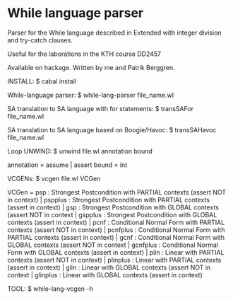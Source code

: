 While language parser
=====================

Parser for the While language described in 
Extended with integer division and try-catch clauses.

Useful for the laborations in the KTH course DD2457 

Available on hackage. Written by me and Patrik Berggren.


INSTALL: $ cabal install

While-language parser: $ while-lang-parser file_name.wl

SA translation to SA language with for statements: $ transSAFor file_name.wl

SA translation to SA language based on Boogie/Havoc: $ transSAHavoc file_name.wl

Loop UNWIND: $ unwind file.wl annotation bound

annotation  = assume | assert
bound       = int

VCGENs: $ vcgen file.wl VCGen

VCGen = psp       : Strongest Postcondition with PARTIAL contexts (assert NOT in context)
      | pspplus   : Strongest Postcondition with PARTIAL contexts (assert in context)
      | gsp       : Strongest Postcondition with GLOBAL contexts  (assert NOT in context
      | gspplus   : Strongest Postcondition with GLOBAL contexts  (assert in context)
      | pcnf      : Conditional Normal Form with PARTIAL contexts (assert NOT in context)
      | pcnfplus  : Conditional Normal Form with PARTIAL contexts (assert in context)
      | gcnf      : Conditional Normal Form with GLOBAL contexts  (assert NOT in context
      | gcnfplus  : Conditional Normal Form with GLOBAL contexts  (assert in context)
      | plin      : Linear with PARTIAL contexts                  (assert NOT in context)
      | plinplus  : Linear with PARTIAL contexts                  (assert in context)
      | glin      : Linear with GLOBAL contexts                   (assert NOT in context
      | glinplus  : Linear with GLOBAL contexts                   (assert in context)


TOOL:
  $ while-lang-vcgen -h